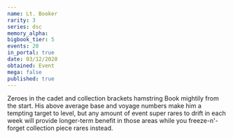 ```yaml
---
name: Lt. Booker
rarity: 3
series: dsc
memory_alpha:
bigbook_tier: 5
events: 20
in_portal: true
date: 03/12/2020
obtained: Event
mega: false
published: true
---
```


Zeroes in the cadet and collection brackets hamstring Book mightily from the start. His above average base and voyage numbers make him a tempting target to level, but any amount of event super rares to drift in each week will provide longer-term benefit in those areas while you freeze-n'-forget collection piece rares instead.
